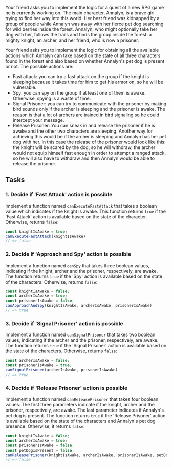Your friend asks you to implement the logic for a quest of a new RPG game he is currently working on. 
The main character, Annalyn, is a brave girl trying to find her way into this world. Her best friend was kidnapped by a group of people while Annalyn was away with her fierce pet dog searching for wild berries inside the forest. Annalyn, who might optionally take her dog with her, follows the trails and finds the group inside the forest: a mighty knight, an archer, and her friend, who is now a prisoner.

Your friend asks you to implement the logic for obtaining all the available actions which Annalyn can take based on the state of all three characters found in the forest and also based on whether Annalyn's pet dog is present or not. The possible actions are:
- Fast attack: you can try a fast attack on the group if the knight is sleeping because it takes time for him to get his armor on, so he will be vulnerable.
- Spy: you can spy on the group if at least one of them is awake. Otherwise, spying is a waste of time.
- Signal Prisoner: you can try to communicate with the prisoner by making bird sounds only if the archer is sleeping and the prisoner is awake. The reason is that a lot of archers are trained in bird signaling so he could intercept your message.
- Release Prisoner: You can sneak in and release the prisoner if he is awake and the other two characters are sleeping. Another way for achieving this would be if the archer is sleeping and Annalyn has her pet dog with her. In this case the release of the prisoner would look like this: the knight will be scared by the dog, so he will withdraw, the archer would not equip himself fast enough in order to attempt a ranged attack, so he will also have to withdraw and then Annalyn would be able to release the prisoner.

## Tasks

### 1. Decide if 'Fast Attack' action is possible

Implement a function named `canExecuteFastAttack` that takes a boolean value which indicates if the knight is awake. This function returns `true` if the 'Fast Attack' action is available based on the state of the character. Otherwise, returns `false`:

```javascript
const knightIsAwake = true;
canExecuteFastAttack(knightIsAwake)
// => false
```

### 2. Decide if 'Approach and Spy' action is possible

Implement a function named `canSpy` that takes three boolean values, indicating if the knight, archer and the prisoner, respectively, are awake. The function returns `true` if the 'Spy' action is available based on the state of the characters. Otherwise, returns `false`:

```javascript
const knightIsAwake = false;
const archerIsAwake = true;
const prisonerIsAwake = false;
canApproachAndSpy(knightIsAwake, archerIsAwake, prisonerIsAwake)
// => true
```

### 3. Decide if 'Signal Prisoner' action is possible

Implement a function named `canSignalPrisoner` that takes two boolean values, indicating if the archer and the prisoner, respectively, are awake. The function returns `true` if the 'Signal Prisoner' action is available based on the state of the characters. Otherwise, returns `false`:

```javascript
const archerIsAwake = false;
const prisonerIsAwake = true;
canSignalPrisoner(archerIsAwake, prisonerIsAwake)
// => true
```

### 4. Decide if 'Release Prisoner' action is possible

Implement a function named `canReleasePrisoner` that takes four boolean values. The first three parameters indicate if the knight, archer and the prisoner, respectively, are awake. The last parameter indicates if Annalyn's pet dog is present. The function returns `true` if the 'Release Prisoner' action is available based on the state of the characters and Annalyn's pet dog presence. Otherwise, it returns `false`:

```javascript
const knightIsAwake = false;
const archerIsAwake = true;
const prisonerIsAwake = false;
const petDogIsPresent = false;
canReleasePrisoner(knightIsAwake, archerIsAwake, prisonerIsAwake, petDogIsPresent)
// => false
```
